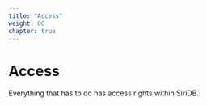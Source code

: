 ```yaml
---
title: "Access"
weight: 86
chapter: true
---
```


# Access

Everything that has to do has access rights within SiriDB.